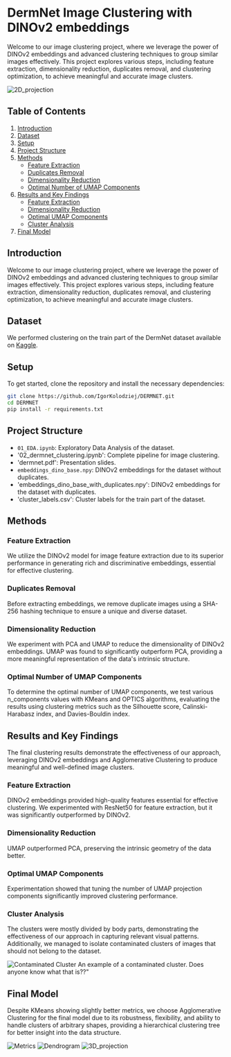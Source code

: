 # DermNet Image Clustering with DINOv2 embeddings
Welcome to our image clustering project, where we leverage the power of DINOv2 embeddings and advanced clustering techniques to group similar images effectively. This project explores various steps, including feature extraction, dimensionality reduction, duplicates removal, and clustering optimization, to achieve meaningful and accurate image clusters.

![2D_projection](images/2d_clusters_projection.png)

## Table of Contents
1. [Introduction](#introduction)
2. [Dataset](#dataset)
3. [Setup](#setup)
4. [Project Structure](#project-structure)
5. [Methods](#methods)
   - [Feature Extraction](#feature-extraction)
   - [Duplicates Removal](#duplicates-removal)
   - [Dimensionality Reduction](#dimensionality-reduction)
   - [Optimal Number of UMAP Components](#optimal-number-of-umap-components)
6. [Results and Key Findings](#results-and-key-findings)
   - [Feature Extraction](#feature-extraction-1)
   - [Dimensionality Reduction](#dimensionality-reduction-1)
   - [Optimal UMAP Components](#optimal-umap-components)
   - [Cluster Analysis](#cluster-analysis)
7. [Final Model](#final-model)

## Introduction
Welcome to our image clustering project, where we leverage the power of DINOv2 embeddings and advanced clustering techniques to group similar images effectively. This project explores various steps, including feature extraction, dimensionality reduction, duplicates removal, and clustering optimization, to achieve meaningful and accurate image clusters.

## Dataset
We performed clustering on the train part of the DermNet dataset available on [Kaggle](https://www.kaggle.com/datasets/shubhamgoel27/dermnet).

## Setup
To get started, clone the repository and install the necessary dependencies:
```bash
git clone https://github.com/IgorKolodziej/DERMNET.git
cd DERMNET
pip install -r requirements.txt
```

## Project Structure
- `01_EDA.ipynb`: Exploratory Data Analysis of the dataset.
- '02_dermnet_clustering.ipynb': Complete pipeline for image clustering.
- 'dermnet.pdf': Presentation slides.
- `embeddings_dino_base.npy`: DINOv2 embeddings for the dataset without duplicates.
- 'embeddings_dino_base_with_duplicates.npy': DINOv2 embeddings for the dataset with duplicates.
- 'cluster_labels.csv': Cluster labels for the train part of the dataset.

## Methods
### Feature Extraction
We utilize the DINOv2 model for image feature extraction due to its superior performance in generating rich and discriminative embeddings, essential for effective clustering.

### Duplicates Removal
Before extracting embeddings, we remove duplicate images using a SHA-256 hashing technique to ensure a unique and diverse dataset.

### Dimensionality Reduction
We experiment with PCA and UMAP to reduce the dimensionality of DINOv2 embeddings. UMAP was found to significantly outperform PCA, providing a more meaningful representation of the data's intrinsic structure.

### Optimal Number of UMAP Components
To determine the optimal number of UMAP components, we test various n_components values with KMeans and OPTICS algorithms, evaluating the results using clustering metrics such as the Silhouette score, Calinski-Harabasz index, and Davies-Bouldin index.

## Results and Key Findings
The final clustering results demonstrate the effectiveness of our approach, 
leveraging DINOv2 embeddings and Agglomerative Clustering to produce meaningful and well-defined image clusters.

### Feature Extraction
DINOv2 embeddings provided high-quality features essential for effective clustering. We experimented with ResNet50 for feature extraction, but it was significantly outperformed by DINOv2.

### Dimensionality Reduction 
UMAP outperformed PCA, preserving the intrinsic geometry of the data better. 

### Optimal UMAP Components
Experimentation showed that tuning the number of UMAP projection components significantly improved clustering performance.

### Cluster Analysis
The clusters were mostly divided by body parts, demonstrating the effectiveness of our approach in capturing relevant visual patterns.
Additionally, we managed to isolate contaminated clusters of images that should not belong to the dataset. 

![Contaminated Cluster](images/contaminated_cluster.png)
An example of a contaminated cluster. Does anyone know what that is??"

## Final Model
Despite KMeans showing slightly better metrics, we choose Agglomerative Clustering for the final model due to its robustness, flexibility, and ability to handle clusters of arbitrary shapes, providing a hierarchical clustering tree for better insight into the data structure.

![Metrics](images/metrics.png)
![Dendrogram](images/dendrogram.png)
![3D_projection](images/3d_clusters_projection.png)
